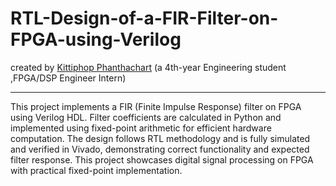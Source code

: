 # RTL-Design-of-a-FIR-Filter-on-FPGA-using-Verilog
created by [Kittiphop Phanthachart](https://bento.me/mac-kittiphop) (a 4th-year Engineering student ,FPGA/DSP Engineer Intern)


----



This project implements a FIR (Finite Impulse Response) filter on FPGA using Verilog HDL. Filter coefficients are calculated in Python and implemented using fixed-point arithmetic for efficient hardware computation. The design follows RTL methodology and is fully simulated and verified in Vivado, demonstrating correct functionality and expected filter response. This project showcases digital signal processing on FPGA with practical fixed-point implementation.
